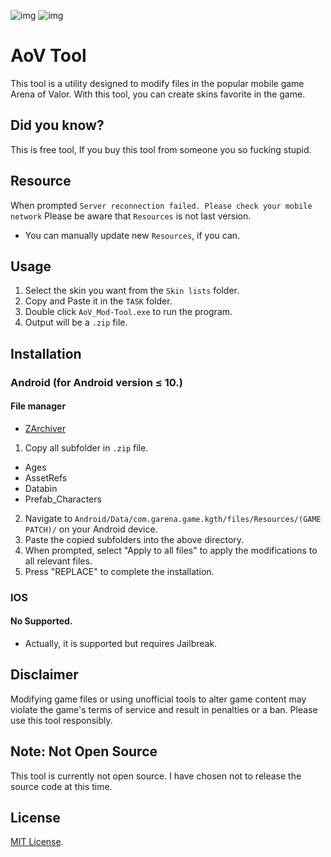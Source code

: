 ![img](https://media.discordapp.net/attachments/1135630085051924571/1152285664948256798/Screenshot_2023-09-15_234845.png)
![img](https://media.discordapp.net/attachments/1135630085051924571/1152285665204121600/Screenshot_2023-09-15_234921.png?width=1118&height=671)

# AoV Tool
This tool is a utility designed to modify files in the popular mobile game Arena of Valor. With this tool, you can create skins favorite in the game.

## Did you know?
This is free tool, If you buy this tool from someone you so fucking stupid.

## Resource
When prompted `Server reconnection failed. Please check your mobile network` Please be aware that `Resources` is not last version.

- You can manually update new `Resources`, if you can.

## Usage
1. Select the skin you want from the `Skin lists` folder.
2. Copy and Paste it in the `TASK` folder.
3. Double click `AoV_Mod-Tool.exe` to run the program.
4. Output will be a `.zip` file.

## Installation
### Android (for Android version ≤ 10.)

#### File manager
- [ZArchiver](https://play.google.com/store/apps/details?id=ru.zdevs.zarchiver&hl=th&gl=US&pli=1)

1. Copy all subfolder in `.zip` file.
- Ages
- AssetRefs
- Databin
- Prefab_Characters
  
2. Navigate to `Android/Data/com.garena.game.kgth/files/Resources/(GAME PATCH)/` on your Android device.
3. Paste the copied subfolders into the above directory.
4. When prompted, select "Apply to all files" to apply the modifications to all relevant files.
5. Press "REPLACE" to complete the installation.

### IOS 
#### No Supported.
- Actually, it is supported but requires Jailbreak.

## Disclaimer
Modifying game files or using unofficial tools to alter game content may violate the game's terms of service and result in penalties or a ban. Please use this tool responsibly.

## Note: Not Open Source
This tool is currently not open source. I have chosen not to release the source code at this time.

## License
[MIT License](LICENSE).
